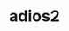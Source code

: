 ---
title: "adios2"
layout: cache
categories: [package, v0.18.1]
meta: {"versions": ["2.8.0"], "compilers": ["gcc@=7.3.1", "gcc@=7.5.0"], "oss": ["amzn2", "ubuntu18.04"], "platforms": ["linux"], "targets": ["aarch64", "graviton2", "x86_64", "x86_64_v3", "x86_64_v4"], "stacks": ["aws-ahug", "aws-ahug-aarch64", "aws-isc", "aws-isc-aarch64", "data-vis-sdk", "e4s", "root"], "num_specs": 10, "num_specs_by_stack": {"e4s": 1, "root": 10, "aws-ahug-aarch64": 2, "aws-isc": 2, "aws-ahug": 2, "aws-isc-aarch64": 2, "data-vis-sdk": 1}}
spec_details: [{"hash": "2n4haj7sqq5opajipcthvavbsthiyel6", "compiler": "gcc@=7.5.0", "versions": ["2.8.0"], "os": "ubuntu18.04", "platform": "linux", "target": "x86_64", "variants": ["+blosc", "build_type=Release", "+bzip2", "~cuda", "~dataman", "~dataspaces", "+fortran", "~hdf5", "~ipo", "+mpi", "+pic", "+png", "~python", "+shared", "+ssc", "+sst", "+sz", "+zfp"], "stacks": ["e4s", "root"], "size": "-", "tarball": "https://binaries.spack.io/releases/v0.18.1/build_cache/linux-ubuntu18.04-x86_64/gcc-7.5.0/adios2-2.8.0/linux-ubuntu18.04-x86_64-gcc-7.5.0-adios2-2.8.0-2n4haj7sqq5opajipcthvavbsthiyel6.spack"}, {"hash": "h7ubeeafztpqfwrc2gcjkiadwgv3gwcc", "compiler": "gcc@=7.3.1", "versions": ["2.8.0"], "os": "amzn2", "platform": "linux", "target": "graviton2", "variants": ["+blosc", "build_type=Release", "+bzip2", "~cuda", "~dataman", "~dataspaces", "+fortran", "~hdf5", "~ipo", "+mpi", "+pic", "+png", "~python", "+shared", "+ssc", "+sst", "+sz", "+zfp"], "stacks": ["root", "aws-ahug-aarch64"], "size": "-", "tarball": "https://binaries.spack.io/releases/v0.18.1/build_cache/linux-amzn2-graviton2/gcc-7.3.1/adios2-2.8.0/linux-amzn2-graviton2-gcc-7.3.1-adios2-2.8.0-h7ubeeafztpqfwrc2gcjkiadwgv3gwcc.spack"}, {"hash": "6elsnbumn6mflgnfte622qmu335w2gqp", "compiler": "gcc@=7.3.1", "versions": ["2.8.0"], "os": "amzn2", "platform": "linux", "target": "x86_64_v4", "variants": ["+blosc", "build_type=Release", "+bzip2", "~cuda", "~dataman", "~dataspaces", "+fortran", "~hdf5", "~ipo", "+mpi", "+pic", "+png", "~python", "+shared", "+ssc", "+sst", "+sz", "+zfp"], "stacks": ["root", "aws-isc"], "size": "-", "tarball": "https://binaries.spack.io/releases/v0.18.1/build_cache/linux-amzn2-x86_64_v4/gcc-7.3.1/adios2-2.8.0/linux-amzn2-x86_64_v4-gcc-7.3.1-adios2-2.8.0-6elsnbumn6mflgnfte622qmu335w2gqp.spack"}, {"hash": "rgpjtcpabzbmdkfyedgvr5y7kqn5vrur", "compiler": "gcc@=7.3.1", "versions": ["2.8.0"], "os": "amzn2", "platform": "linux", "target": "x86_64_v4", "variants": ["+blosc", "build_type=Release", "+bzip2", "~cuda", "~dataman", "~dataspaces", "+fortran", "~hdf5", "~ipo", "+mpi", "+pic", "+png", "~python", "+shared", "+ssc", "+sst", "+sz", "+zfp"], "stacks": ["aws-ahug", "root"], "size": "-", "tarball": "https://binaries.spack.io/releases/v0.18.1/build_cache/linux-amzn2-x86_64_v4/gcc-7.3.1/adios2-2.8.0/linux-amzn2-x86_64_v4-gcc-7.3.1-adios2-2.8.0-rgpjtcpabzbmdkfyedgvr5y7kqn5vrur.spack"}, {"hash": "5vn3smsoh2ceoruzq4pe5meeza4jq3wi", "compiler": "gcc@=7.3.1", "versions": ["2.8.0"], "os": "amzn2", "platform": "linux", "target": "aarch64", "variants": ["+blosc", "build_type=Release", "+bzip2", "~cuda", "~dataman", "~dataspaces", "+fortran", "~hdf5", "~ipo", "+mpi", "+pic", "+png", "~python", "+shared", "+ssc", "+sst", "+sz", "+zfp"], "stacks": ["aws-isc-aarch64", "root"], "size": "-", "tarball": "https://binaries.spack.io/releases/v0.18.1/build_cache/linux-amzn2-aarch64/gcc-7.3.1/adios2-2.8.0/linux-amzn2-aarch64-gcc-7.3.1-adios2-2.8.0-5vn3smsoh2ceoruzq4pe5meeza4jq3wi.spack"}, {"hash": "wxzv7kjhb25ji7zeajptccc4tdem6bgw", "compiler": "gcc@=7.3.1", "versions": ["2.8.0"], "os": "amzn2", "platform": "linux", "target": "aarch64", "variants": ["+blosc", "build_type=Release", "+bzip2", "~cuda", "~dataman", "~dataspaces", "+fortran", "~hdf5", "~ipo", "+mpi", "+pic", "+png", "~python", "+shared", "+ssc", "+sst", "+sz", "+zfp"], "stacks": ["root", "aws-ahug-aarch64"], "size": "-", "tarball": "https://binaries.spack.io/releases/v0.18.1/build_cache/linux-amzn2-aarch64/gcc-7.3.1/adios2-2.8.0/linux-amzn2-aarch64-gcc-7.3.1-adios2-2.8.0-wxzv7kjhb25ji7zeajptccc4tdem6bgw.spack"}, {"hash": "x55pl73mywcgsjf3j4mitn37miwa7gdp", "compiler": "gcc@=7.5.0", "versions": ["2.8.0"], "os": "ubuntu18.04", "platform": "linux", "target": "x86_64", "variants": ["+blosc", "build_type=Release", "+bzip2", "~cuda", "+dataman", "~dataspaces", "+fortran", "+hdf5", "~ipo", "+mpi", "+pic", "+png", "+python", "+shared", "+ssc", "+sst", "+sz", "+zfp"], "stacks": ["root", "data-vis-sdk"], "size": "-", "tarball": "https://binaries.spack.io/releases/v0.18.1/build_cache/linux-ubuntu18.04-x86_64/gcc-7.5.0/adios2-2.8.0/linux-ubuntu18.04-x86_64-gcc-7.5.0-adios2-2.8.0-x55pl73mywcgsjf3j4mitn37miwa7gdp.spack"}, {"hash": "ox6epolqf4zudzyfq6i4if5iqkyoqdgm", "compiler": "gcc@=7.3.1", "versions": ["2.8.0"], "os": "amzn2", "platform": "linux", "target": "x86_64_v3", "variants": ["+blosc", "build_type=Release", "+bzip2", "~cuda", "~dataman", "~dataspaces", "+fortran", "~hdf5", "~ipo", "+mpi", "+pic", "+png", "~python", "+shared", "+ssc", "+sst", "+sz", "+zfp"], "stacks": ["root", "aws-isc"], "size": "-", "tarball": "https://binaries.spack.io/releases/v0.18.1/build_cache/linux-amzn2-x86_64_v3/gcc-7.3.1/adios2-2.8.0/linux-amzn2-x86_64_v3-gcc-7.3.1-adios2-2.8.0-ox6epolqf4zudzyfq6i4if5iqkyoqdgm.spack"}, {"hash": "xwznltr3272m4jsppxg4nuxiqhl22jpf", "compiler": "gcc@=7.3.1", "versions": ["2.8.0"], "os": "amzn2", "platform": "linux", "target": "x86_64_v3", "variants": ["+blosc", "build_type=Release", "+bzip2", "~cuda", "~dataman", "~dataspaces", "+fortran", "~hdf5", "~ipo", "+mpi", "+pic", "+png", "~python", "+shared", "+ssc", "+sst", "+sz", "+zfp"], "stacks": ["aws-ahug", "root"], "size": "-", "tarball": "https://binaries.spack.io/releases/v0.18.1/build_cache/linux-amzn2-x86_64_v3/gcc-7.3.1/adios2-2.8.0/linux-amzn2-x86_64_v3-gcc-7.3.1-adios2-2.8.0-xwznltr3272m4jsppxg4nuxiqhl22jpf.spack"}, {"hash": "ects3h4hy56ty3nz2vrnmpaettmqgdxt", "compiler": "gcc@=7.3.1", "versions": ["2.8.0"], "os": "amzn2", "platform": "linux", "target": "graviton2", "variants": ["+blosc", "build_type=Release", "+bzip2", "~cuda", "~dataman", "~dataspaces", "+fortran", "~hdf5", "~ipo", "+mpi", "+pic", "+png", "~python", "+shared", "+ssc", "+sst", "+sz", "+zfp"], "stacks": ["aws-isc-aarch64", "root"], "size": "-", "tarball": "https://binaries.spack.io/releases/v0.18.1/build_cache/linux-amzn2-graviton2/gcc-7.3.1/adios2-2.8.0/linux-amzn2-graviton2-gcc-7.3.1-adios2-2.8.0-ects3h4hy56ty3nz2vrnmpaettmqgdxt.spack"}]
---